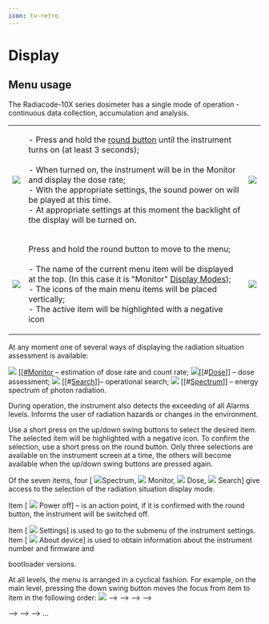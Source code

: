 ```yaml
---
icon: tv-retro
---
```


# Display&#x20;

## Menu usage

The Radiacode-10X series dosimeter has a single mode of operation - continuous data collection, accumulation and analysis.

|                                                        |                                                                                                                                                                                                                                                                                                                                                                                                                       |                                                           |
| ------------------------------------------------------ | --------------------------------------------------------------------------------------------------------------------------------------------------------------------------------------------------------------------------------------------------------------------------------------------------------------------------------------------------------------------------------------------------------------------- | --------------------------------------------------------- |
| ![](../../.gitbook/assets/RC101\_is\_off\_f.png)       | <p>- Press and hold the <a href="../../getting-started/buttons.md">round button</a> until the instrument turns on (at least 3 seconds);<br><br>- When turned on, the instrument will be in the Monitor and display the dose rate;<br>- With the appropriate settings, the sound power on will be played at this time.<br>- At appropriate settings at this moment the backlight of the display will be turned on.</p> | ![](../../.gitbook/assets/estimation\_sound\_on\_f.png)   |
| ![](../../.gitbook/assets/estimation\_unlocked\_f.png) | <p>Press and hold the round button to move to the menu;<br><br>- The name of the current menu item will be displayed at the top. (In this case it is "Monitor" <a href="./#monitor">Display Modes</a>);<br>- The icons of the main menu items will be placed vertically;<br>- The active item will be highlighted with a negative icon</p>                                                                            | ![](../../.gitbook/assets/menu\_monitor\_selected\_f.png) |

At any moment one of several ways of displaying the radiation situation assessment is available:

![](<../../.gitbook/assets/dose\_rate\_sym (2).png>) \[\[[#Monitor](./#monitor) – estimation of dose rate and count rate; ![](../../.gitbook/assets/dose\_sym.png)\[\[#[Dose](./#dose)]] – dose assessment; ![](../../.gitbook/assets/lookup\_sym.png) \[\[#[Search](./#search)]]– operational search; ![](../../.gitbook/assets/spectrum\_sym.png) \[\[#[Spectrum](./#spectrum)]] –  energy spectrum of photon radiation.

During operation, the instrument also detects the exceeding of all Alarms levels. Informs the user of radiation hazards or changes in the environment.

Use a short press on the up/down swing buttons to select the desired item. The selected item will be highlighted with a negative icon. To confirm the selection, use a short press on the round button. Only three selections are available on the instrument screen at a time, the others will become available when the up/down swing buttons are pressed again.

Of the seven items, four \[ ![](../../.gitbook/assets/spectrum\_sym.png)Spectrum, ![](<../../.gitbook/assets/dose\_rate\_sym (2).png>) Monitor, ![](../../.gitbook/assets/dose\_sym.png) Dose, ![](../../.gitbook/assets/lookup\_sym.png) Search] give access to the selection of the radiation situation display mode.

Item \[ ![](../../.gitbook/assets/onoff\_sym.png) Power off] – is an action point, if it is confirmed with the round button, the instrument will be switched off.

Item \[ ![](../../.gitbook/assets/setting\_sym.png) Settings] is used to go to the submenu of the instrument settings.\
Item \[ ![](../../.gitbook/assets/info\_sym.png) About device] is used to obtain information about the instrument number and firmware and

bootloader versions.

At all levels, the menu is arranged in a cyclical fashion. For example, on the main level, pressing the down swing button moves the focus from item to item in the following order: ![](<../../.gitbook/assets/dose\_rate\_sym (2).png>) --> --> --> -->

\--> --> --> ...



##
